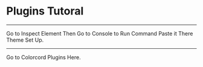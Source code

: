 # Plugins Tutoral
<HR>
Go to Inspect Element Then Go to Console to Run Command Paste it There Theme Set Up.
<HR>
Go to Colorcord Plugins Here. <a href="https://github.com/ColorCord/Plugins">
